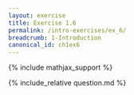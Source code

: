 ```yaml
---
layout: exercise
title: Exercise 1.6
permalink: /intro-exercises/ex_6/
breadcrumb: 1-Introduction
canonical_id: ch1ex6
---
```


{% include mathjax_support %}
<div id="hiddden">{% include_relative question.md %}</div>
